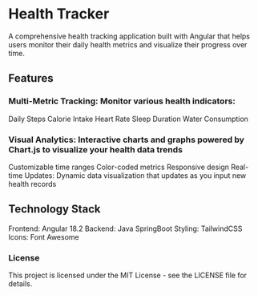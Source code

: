 # Health Tracker
A comprehensive health tracking application built with Angular that helps users monitor their daily health metrics and visualize their progress over time.

## Features
### Multi-Metric Tracking: Monitor various health indicators:
  Daily Steps
  Calorie Intake
  Heart Rate
  Sleep Duration
  Water Consumption

### Visual Analytics: Interactive charts and graphs powered by Chart.js to visualize your health data trends

  Customizable time ranges
  Color-coded metrics
  Responsive design
  Real-time Updates: Dynamic data visualization that updates as you input new health records

## Technology Stack
Frontend: Angular 18.2
Backend: Java SpringBoot
Styling: TailwindCSS
Icons: Font Awesome

### License
This project is licensed under the MIT License - see the LICENSE file for details.

